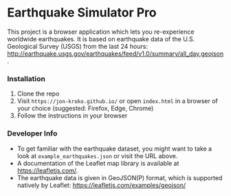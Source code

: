 # Earthquake Simulator Pro 

This project is a browser application which lets you re-experience worldwide earthquakes. It is based on earthquake data of the U.S. Geological Survey (USGS) from the last 24 hours: http://earthquake.usgs.gov/earthquakes/feed/v1.0/summary/all_day.geojson.



### Installation

1. Clone the repo
1. Visit `https://jon-kroko.github.io/` or open `index.html` in a browser of your choice (suggested: Firefox, Edge, Chrome)
1. Follow the instructions in your browser



### Developer Info

- To get familiar with the earthquake dataset, you might want to take a look at `example_earthquakes.json` or visit the URL above. 
- A documentation of the Leaflet map library is available at https://leafletjs.com/.
- The earthquake data is given in GeoJSON(P) format, which is supported natively by Leaflet: https://leafletjs.com/examples/geojson/

